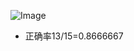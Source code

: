 ![Image](https://github.com/user-attachments/assets/9cb6d79e-3908-48b2-a680-082410fc867f)

- 正确率13/15=0.8666667